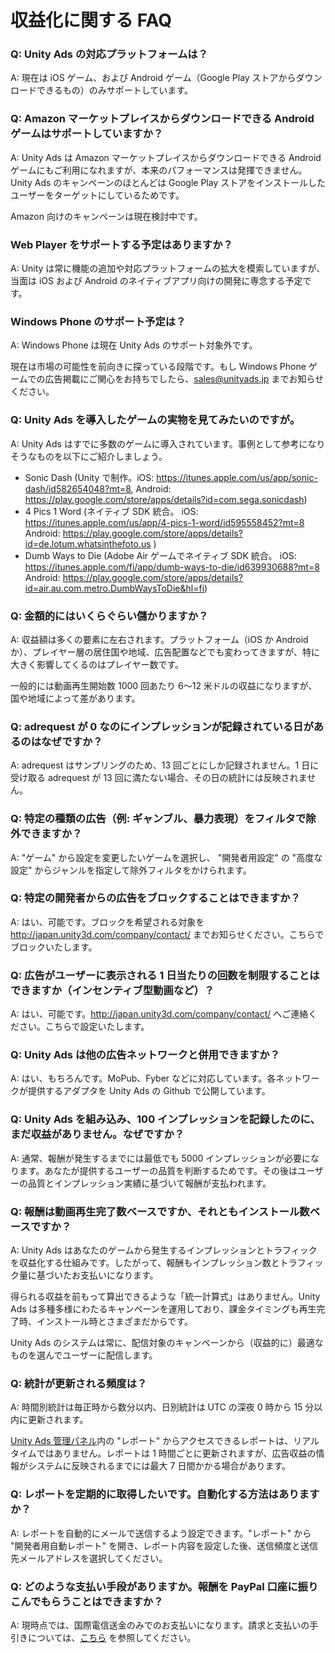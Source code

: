 # 収益化に関する FAQ

### Q: Unity Ads の対応プラットフォームは？

A: 現在は iOS ゲーム、および Android ゲーム（Google Play ストアからダウンロードできるもの）のみサポートしています。

### Q: Amazon マーケットプレイスからダウンロードできる Android ゲームはサポートしていますか？

A: Unity Ads は Amazon マーケットプレイスからダウンロードできる Android ゲームにもご利用になれますが、本来のパフォーマンスは発揮できません。Unity Ads のキャンペーンのほとんどは Google Play ストアをインストールしたユーザーをターゲットにしているためです。

Amazon 向けのキャンペーンは現在検討中です。

### Web Player をサポートする予定はありますか？

A: Unity は常に機能の追加や対応プラットフォームの拡大を模索していますが、当面は iOS および Android のネイティブアプリ向けの開発に専念する予定です。

###  Windows Phone のサポート予定は？

A: Windows Phone は現在 Unity Ads のサポート対象外です。

現在は市場の可能性を前向きに探っている段階です。もし Windows Phone ゲームでの広告掲載にご関心をお持ちでしたら、sales@unityads.jp までお知らせください。

### Q: Unity Ads を導入したゲームの実物を見てみたいのですが。

A: Unity Ads はすでに多数のゲームに導入されています。事例として参考になりそうなものを以下にご紹介しましょう。

* Sonic Dash (Unity で制作。iOS: https://itunes.apple.com/us/app/sonic-dash/id582654048?mt=8, Android: https://play.google.com/store/apps/details?id=com.sega.sonicdash)
* 4 Pics 1 Word (ネイティブ SDK 統合。 iOS:  https://itunes.apple.com/us/app/4-pics-1-word/id595558452?mt=8 Android: https://play.google.com/store/apps/details?id=de.lotum.whatsinthefoto.us )
* Dumb Ways to Die (Adobe Air ゲームでネイティブ SDK 統合。 iOS: https://itunes.apple.com/fi/app/dumb-ways-to-die/id639930688?mt=8 Android: https://play.google.com/store/apps/details?id=air.au.com.metro.DumbWaysToDie&hl=fi)

### Q: 金額的にはいくらぐらい儲かりますか？
A: 収益額は多くの要素に左右されます。プラットフォーム（iOS か Android か）、プレイヤー層の居住国や地域、広告配置などでも変わってきますが、特に大きく影響してくるのはプレイヤー数です。

一般的には動画再生開始数 1000 回あたり 6～12 米ドルの収益になりますが、国や地域によって差があります。

### Q: adrequest が 0 なのにインプレッションが記録されている日があるのはなぜですか？
A: adrequest はサンプリングのため、13 回ごとにしか記録されません。1 日に受け取る adrequest が 13 回に満たない場合、その日の統計には反映されません。

### Q: 特定の種類の広告（例: ギャンブル、暴力表現）をフィルタで除外できますか？
A: "ゲーム" から設定を変更したいゲームを選択し、 "開発者用設定" の "高度な設定" からジャンルを指定して除外フィルタをかけられます。

### Q: 特定の開発者からの広告をブロックすることはできますか？
A: はい、可能です。ブロックを希望される対象を http://japan.unity3d.com/company/contact/ までお知らせください。こちらでブロックいたします。

### Q: 広告がユーザーに表示される 1 日当たりの回数を制限することはできますか（インセンティブ型動画など）？
A: はい、可能です。http://japan.unity3d.com/company/contact/ へご連絡ください。こちらで設定いたします。

### Q: Unity Ads は他の広告ネットワークと併用できますか？
A: はい、もちろんです。MoPub、Fyber などに対応しています。各ネットワークが提供するアダプタを Unity Ads の Github で公開しています。

### Q: Unity Ads を組み込み、100 インプレッションを記録したのに、まだ収益がありません。なぜですか？
A: 通常、報酬が発生するまでには最低でも 5000 インプレッションが必要になります。あなたが提供するユーザーの品質を判断するためです。その後はユーザーの品質とインプレッション実績に基づいて報酬が支払われます。

### Q: 報酬は動画再生完了数ベースですか、それともインストール数ベースですか？
A: 
Unity Ads はあなたのゲームから発生するインプレッションとトラフィックを収益化する仕組みです。したがって、報酬もインプレッション数とトラフィック量に基づいたお支払いになります。

得られる収益を前もって算出できるような「統一計算式」はありません。Unity Ads は多種多様にわたるキャンペーンを運用しており、課金タイミングも再生完了時、インストール時とさまざまだからです。

Unity Ads のシステムは常に、配信対象のキャンペーンから（収益的に）最適なものを選んでユーザーに配信します。

### Q: 統計が更新される頻度は？
A: 時間別統計は毎正時から数分以内、日別統計は UTC の深夜 0 時から 15 分以内に更新されます。

[Unity Ads 管理パネル][1]内の "レポート" からアクセスできるレポートは、リアルタイムではありません。レポートは 1 時間ごとに更新されますが、広告収益の情報がシステムに反映されるまでには最大 7 日間かかる場合があります。

### Q: レポートを定期的に取得したいです。自動化する方法はありますか？
A: レポートを自動的にメールで送信するよう設定できます。"レポート" から "開発者用自動レポート" を開き、レポート内容を設定した後、送信頻度と送信先メールアドレスを選択してください。

### Q: どのような支払い手段がありますか。報酬を PayPal 口座に振りこんでもらうことはできますか？
A: 現時点では、国際電信送金のみでのお支払いになります。請求と支払いの手引きについては、[こちら](./faq-payments) を参照してください。

[1]: https://unityads.unity3d.com/admin